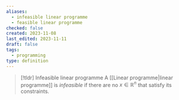 ```yaml
---
aliases:
  - infeasible linear programme
  - feasible linear programme
checked: false
created: 2023-11-08
last_edited: 2023-11-11
draft: false
tags:
  - programming
type: definition
---
```

>[!tldr] Infeasible linear programme
>A [[Linear programme|linear programme]] is *infeasible* if there are no $x \in \mathbb{R}^n$ that satisfy its constraints.

